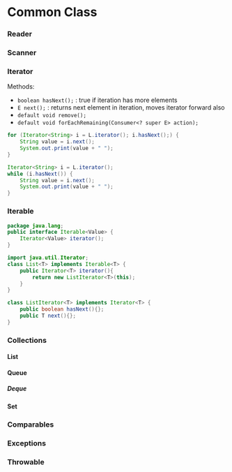 # Common Class
### Reader

### Scanner

### Iterator
Methods:
- ```boolean hasNext();``` : true if iteration has more elements
- ```E next();``` : returns next element in iteration, moves iterator forward also
- ```default void remove();```
- ```default void forEachRemaining(Consumer<? super E> action);```

```java
for (Iterator<String> i = L.iterator(); i.hasNext();) {
    String value = i.next();
    System.out.print(value + " ");
}

Iterator<String> i = L.iterator();
while (i.hasNext()) {
    String value = i.next();
    System.out.print(value + " ");
}
```

### Iterable
```java
package java.lang;
public interface Iterable<Value> {
    Iterator<Value> iterator();
}
```

```java
import java.util.Iterator;
class List<T> implements Iterable<T> {
    public Iterator<T> iterator(){
        return new ListIterator<T>(this);
    }
}

class ListIterator<T> implements Iterator<T> {
    public boolean hasNext(){};
    public T next(){};
}
```

### Collections
#### List
#### Queue
##### Deque
#### Set

### Comparables

### Exceptions

### Throwable
